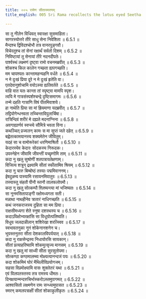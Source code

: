 ```yaml
---
title: ००५ रामेण सीतास्मरणम्
title_english: 005 Sri Rama recollects the lotus eyed Seetha

---
```

<div class="audioEmbed"  caption="श्रीराम-हरिसीताराममूर्ति-घनपाठिभ्यां वचनम्" src="https://archive.org/download/Ramayana-recitation-Sriram-harisItArAmamUrti-Ghanapaati-v2/Kanda_6/Kanda_6_YK-005-Sri_Rama_recollects_the_lotus-eyed_Seetha.mp3"></div>

सा तु नीलेन विधिवत् स्वारक्षा सुसमाहिता।  
सागरस्योत्तरे तीरे साधु सेना निवेशिता ॥ 6.5.1 ॥   
मैन्दश्च द्विविदश्चोभौ तत्र वानरपुङ्गवौ।  
विचेरतुश्च तां सेनां रक्षार्थं सर्वतो दिशम् ॥ 6.5.2 ॥   
निविष्टायां तु सेनायां तीरे नदनदीपतेः।  
पार्श्वस्थं लक्ष्मणं दृष्ट्वा रामो वचनमब्रवीत् ॥ 6.5.3 ॥   
शोकश्च किल कालेन गच्छता ह्यपगच्छति।  
मम चापश्यतः कान्तामहन्यहनि वर्धते ॥ 6.5.4 ॥   
न मे दुःखं प्रिया दूरे न मे दुःखं हृतेति वा।  
एतदेवानुशोचामि वयोऽस्या ह्यतिवर्तते ॥ 6.5.5 ॥   
वाहि वात यतः कान्ता तां स्पृष्ट्वा मामपि स्पृश।  
त्वयि मे गात्रसंस्पर्शश्चन्द्रे दृष्टिसमागमः ॥ 6.5.6 ॥   
तन्मे दहति गात्राणि विषं पीतमिवाशये।  
हा नाथेति प्रिया सा मां ह्रियमाणा यदब्रवीत् ॥ 6.5.7 ॥   
तद्वियोगेन्धनवता तच्चिन्ताविपुलार्चिषा।  
रात्रिन्दिवं शरीरं मे दह्यते मदनाग्निना ॥ 6.5.8 ॥   
अवगाह्यार्णवं स्वप्स्ये सौमित्रे भवता विना।  
कथञ्चित् प्रज्वलन् कामः स मा सुप्तं जले दहेत् ॥ 6.5.9 ॥   
बह्वेतत्कामयानस्य शक्यमेतेन जीवितुम्।  
यदहं सा च वामोरूरेकां धरणिमाश्रितौ ॥ 6.5.10 ॥   
केदारस्येव केदारः सोदकस्य निरूदकः।  
उपस्नेहेन जीवामि जीवन्तीं यच्छृणोमि ताम् ॥ 6.5.11 ॥   
कदा नु खलु सुश्रोणीं शतपत्रायतेक्षणाम्।  
विजित्य शत्रून् द्रक्ष्यामि सीतां स्फीतामिव श्रियम् ॥ 6.5.12 ॥   
कदा नु चारु बिम्बोष्ठं तस्याः पद्ममिवाननम्।  
ईषदुन्नम्य पास्यामि रसायनमिवातुरः ॥ 6.5.13 ॥   
तस्यास्तु संहतौ पीनौ स्तनौ तालफलोपमौ।  
कदा नु खलु सोत्कम्पौ श्लिष्यन्त्या मां भजिष्यतः ॥ 6.5.14 ॥   
सा नूनमसितापाङ्गी रक्षोमध्यगता सती।  
मन्नाथा नाथहीनेव त्रातारं नाधिगच्छति ॥ 6.5.15 ॥   
कथं जनकराजस्य दुहिता सा मम प्रिया।  
राक्षसीमध्यगा शेते स्नुषा दशरथस्य च ॥ 6.5.16 ॥   
कदाऽविक्षोभ्यरक्षांसि सा विधूयोत्पतिष्यति।  
विधूय जलदान्नीलान् शशिरेखा शरत्स्विव ॥ 6.5.17 ॥   
स्वभावतनुका नूनं शोकेनानशनेन च।  
भूयस्तनुतरा सीता देशकालविपर्ययात् ॥ 6.5.18 ॥   
कदा नु राक्षसेन्द्रस्य निधायोरसि सायकान्।  
सीतां प्रत्याहरिष्यामि शोकमुत्सृज्य मानसम् ॥ 6.5.19 ॥   
कदा नु खलु मां साध्वी सीता सुरसुतोपमा।  
सोत्कण्ठा कण्ठमालम्ब्य मोक्ष्यत्यानन्दजं पयः ॥ 6.5.20 ॥   
कदा शोकमिमं घोरं मैथिलीविप्रयोगजम्।  
सहसा विप्रमोक्ष्यामि वासः शुक्लेतरं यथा ॥ 6.5.21 ॥   
एवं विलपतस्तस्य तत्र रामस्य धीमतः।  
दिनक्षयान्मन्दरुचिर्भास्करोऽस्तमुपागमत् ॥ 6.5.22 ॥   
आश्वासितो लक्ष्मणेन रामः सन्ध्यामुपासत ॥ 6.5.23 ॥   
स्मरन् कमलपत्राक्षीं सीतां शोकाकुलीकृतः ॥ 6.5.24 ॥   